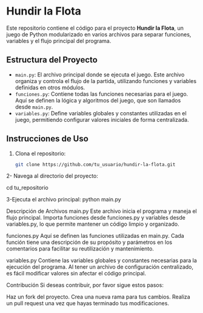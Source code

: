 # Hundir la Flota

Este repositorio contiene el código para el proyecto **Hundir la Flota**, un juego de Python modularizado en varios archivos para separar funciones, variables y el flujo principal del programa.

## Estructura del Proyecto

- `main.py`: El archivo principal donde se ejecuta el juego. Este archivo organiza y controla el flujo de la partida, utilizando funciones y variables definidas en otros módulos.
- `funciones.py`: Contiene todas las funciones necesarias para el juego. Aquí se definen la lógica y algoritmos del juego, que son llamados desde `main.py`.
- `variables.py`: Define variables globales y constantes utilizadas en el juego, permitiendo configurar valores iniciales de forma centralizada.

## Instrucciones de Uso

1. Clona el repositorio:
   ```bash
   git clone https://github.com/tu_usuario/hundir-la-flota.git

2- Navega al directorio del proyecto:

cd tu_repositorio

3-Ejecuta el archivo principal:
python main.py

Descripción de Archivos
main.py
Este archivo inicia el programa y maneja el flujo principal. Importa funciones desde funciones.py y variables desde variables.py, lo que permite mantener un código limpio y organizado.

funciones.py
Aquí se definen las funciones utilizadas en main.py. Cada función tiene una descripción de su propósito y parámetros en los comentarios para facilitar su reutilización y mantenimiento.

variables.py
Contiene las variables globales y constantes necesarias para la ejecución del programa. Al tener un archivo de configuración centralizado, es fácil modificar valores sin afectar el código principal.

Contribución
Si deseas contribuir, por favor sigue estos pasos:

Haz un fork del proyecto.
Crea una nueva rama para tus cambios.
Realiza un pull request una vez que hayas terminado tus modificaciones.
